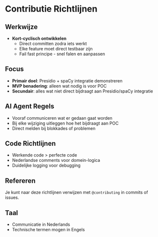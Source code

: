 # Contributie Richtlijnen

## Werkwijze
- **Kort-cyclisch ontwikkelen**
  - Direct committen zodra iets werkt
  - Elke feature moet direct testbaar zijn
  - Fail fast principe - snel falen en aanpassen

## Focus
- **Primair doel**: Presidio + spaCy integratie demonstreren
- **MVP benadering**: alleen wat nodig is voor POC
- **Secundair**: alles wat niet direct bijdraagt aan Presidio/spaCy integratie

## AI Agent Regels
- Vooraf communiceren wat er gedaan gaat worden
- Bij elke wijziging uitleggen hoe het bijdraagt aan POC
- Direct melden bij blokkades of problemen

## Code Richtlijnen
- Werkende code > perfecte code
- Nederlandse comments voor domein-logica
- Duidelijke logging voor debugging

## Refereren
Je kunt naar deze richtlijnen verwijzen met `@contributing` in commits of issues.

## Taal
- Communicatie in Nederlands
- Technische termen mogen in Engels 